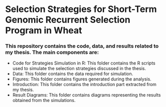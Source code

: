 # Selection Strategies for Short-Term Genomic Recurrent Selection Program in Wheat

### This repository contains the code, data, and results related to my thesis. The main components are:

- Code for Strategies Simulation in R: This folder contains the R scripts used to simulate the selection strategies discussed in the thesis.
- Data: This folder contains the data required for simulation.
- Figures: This folder contains figures generated during the analysis.
- Introduction: This folder contains the introduction part extracted from my thesis.
- Result Diagrams: This folder contains diagrams representing the results obtained from the simulations.
